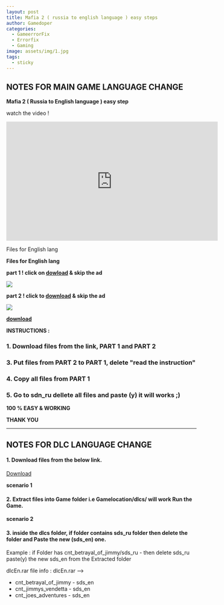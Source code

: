 ```yaml
---
layout: post
title: Mafia 2 ( russia to english language ) easy steps
author: Gamedoper
categories:
  - GameerrorFix
  - Errorfix
  - Gaming
image: assets/img/1.jpg
tags:
  - sticky
---
```


## NOTES FOR MAIN GAME LANGUAGE CHANGE

**Mafia 2 ( Russia to English language ) easy step**

watch the video \!

<iframe width="560" height="315" src="https://www.youtube.com/embed/S9UhaHJS8R4" frameborder="0" allow="accelerometer; autoplay; encrypted-media; gyroscope; picture-in-picture" allowfullscreen=""></iframe>

Files for English lang

**Files for English lang**

**part 1 \! click on [dowload](http://www.mediafire.com/download/2xr2xjgdbda4o5u/PART+1.zip) & skip the ad**

**[![](https://camo.githubusercontent.com/504334f3967c4810038866e52853b879a70061b8/68747470733a2f2f342e62702e626c6f6773706f742e636f6d2f2d76595679446573594139672f566978744d6b464d625a492f41414141414141414161732f3678756b7968495a6161512f733230302f446f776e6c616f642e706e67)](http://j.gs/7Ewl)**

**part 2 \! click to [download](http://www.mediafire.com/file/ujbh9j3ho2sp6b3/PART_2.zip) & skip the ad**

[![](https://camo.githubusercontent.com/504334f3967c4810038866e52853b879a70061b8/68747470733a2f2f342e62702e626c6f6773706f742e636f6d2f2d76595679446573594139672f566978744d6b464d625a492f41414141414141414161732f3678756b7968495a6161512f733230302f446f776e6c616f642e706e67)](http://j.gs/8skZ)

**[download](http://j.gs/8skZ)**

**INSTRUCTIONS :**

### 1\. Download files from the link, PART 1 and PART 2

### 3\. Put files from PART 2 to PART 1, delete "read the instruction"

### 4\. Copy all files from PART 1

### 5\. Go to sdn\_ru dellete all files and paste (y) it will works ;)

**100 % EASY & WORKING**

**THANK YOU**

---

## NOTES FOR DLC LANGUAGE CHANGE

#### 1\. Download files from the below link.

[Download](http://www.mediafire.com/file/ae0of9zks1v488u/dlcEn.rar/file)

**scenario 1**

#### 2\. Extract files into Game folder i.e Gamelocation/dlcs/ will work Run the Game.

**scenario 2**

#### 3\. inside the dlcs folder, if folder contains sds\_ru folder then delete the folder and Paste the new (sds\_en) one.

Example : if Folder has cnt\_betrayal\_of\_jimmy/sds\_ru - then delete sds\_ru paste(y) the new sds\_en from the Extracted folder

dlcEn.rar file info : dlcEn.rar –&gt;

* cnt\_betrayal\_of\_jimmy - sds\_en
* cnt\_jimmys\_vendetta - sds\_en
* cnt\_joes\_adventures - sds\_en